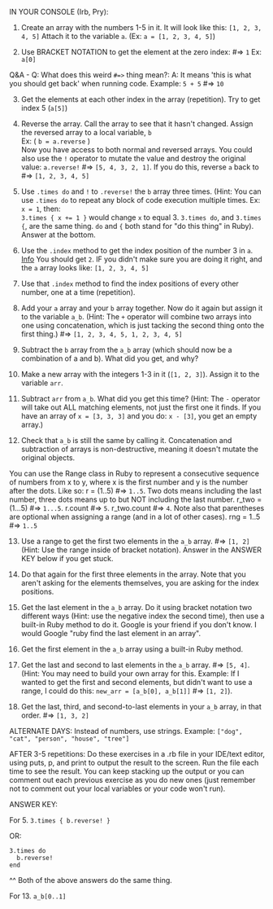 IN YOUR CONSOLE (Irb, Pry):

1. Create an array with the numbers 1-5 in it. It will look like this: `[1, 2, 3, 4, 5]`
   Attach it to the variable `a`. (Ex: `a = [1, 2, 3, 4, 5]`)

2. Use BRACKET NOTATION to get the element at the zero index: #=> `1` Ex: `a[0]`

Q&A - Q: What does this weird `#=>` thing mean?: A: It means 'this is what you should get back' when running code.
Example: `5 + 5` #=> `10`  

3. Get the elements at each other index in the array (repetition). Try to get index 5 (`a[5]`)

4. Reverse the array. Call the array to see that it hasn't changed. Assign the reversed array to a
   local variable, `b` <br>
   Ex: ( `b = a.reverse` ) <br> 
   Now you have access to both normal and reversed arrays.
   You could also use the `!` operator to mutate the value and destroy the original 
   value: `a.reverse!` #=> `[5, 4, 3, 2, 1]`. If you do this, reverse `a` back to #=> `[1, 2, 3, 4, 5]`

5. Use `.times do` and `!` to `.reverse!` the `b` array three times. (Hint: You can use `.times do` to 
   repeat any block of code execution multiple times. Ex: `x = 1`, then: <br>
   `3.times { x += 1 }` would change `x` to equal 3. `3.times do`, and `3.times {`, are 
    the same thing. `do` and `{` both stand for "do this thing" in Ruby). Answer at the bottom.
    
6. Use the `.index` method to get the index position of the number 3 in `a`. [Info](http://apidock.com/ruby/Array/index) 
   You should get `2`. IF you didn't make sure you are doing it right, and the `a` array looks like: `[1, 2, 3, 4, 5]`

7. Use that `.index` method to find the index positions of every other number, one at a time (repetition).

8. Add your `a` array and your `b` array together. Now do it again but assign it to the variable `a_b`.
   (Hint: The `+` operator will combine two arrays into one using concatenation, which is just tacking the 
   second thing onto the first thing.) #=> `[1, 2, 3, 4, 5, 1, 2, 3, 4, 5]`

9. Subtract the `b` array from the `a_b` array (which should now be a combination of a and b). What did you
   get, and why?

10. Make a new array with the integers 1-3 in it (`[1, 2, 3]`). Assign it to the variable `arr`.

11. Subtract `arr` from `a_b`. What did you get this time? (Hint: The `-` operator will take out ALL matching 
    elements, not just the first one it finds. If you have an array of `x = [3, 3, 3]` and you do: `x - [3]`, 
    you get an empty array.)

12. Check that `a_b` is still the same by calling it. Concatenation and subtraction of arrays is
    non-destructive, meaning it doesn't mutate the original objects.
    
You can use the Range class in Ruby to represent a consecutive sequence of numbers from x to y, where
x is the first number and y is the number after the dots. Like so: r = (1..5) #=> `1..5`. Two dots
means including the last number, three dots means up to but NOT including the last number. 
r_two = (1...5) #=> `1...5`. r.count #=> `5`. r_two.count #=> `4`. Note also that parentheses are optional 
when assigning a range (and in a lot of other cases). rng = 1..5 #=> `1..5`

13. Use a range to get the first two elements in the `a_b` array. #=> `[1, 2]` (Hint: Use the range inside
    of bracket notation). Answer in the ANSWER KEY below if you get stuck.

14. Do that again for the first three elements in the array. Note that you aren't asking for the elements 
    themselves, you are asking for the index positions.

15. Get the last element in the `a_b` array. Do it using bracket notation two different ways (Hint: use 
    the negative index the second time), then use a built-in Ruby method to do it. Google is your friend 
    if you don't know. I would Google "ruby find the last element in an array".

16. Get the first element in the `a_b` array using a built-in Ruby method.

17. Get the last and second to last elements in the `a_b` array. #=> `[5, 4]`. (Hint: You may need to build 
    your own array for this. Example: If I wanted to get the first and second elements, but didn't want to 
    use a range, I could do this: `new_arr = [a_b[0], a_b[1]]` #=> `[1, 2]`).

18. Get the last, third, and second-to-last elements in your `a_b` array, in that order. #=> `[1, 3, 2]`

ALTERNATE DAYS: Instead of numbers, use strings. Example: `["dog", "cat", "person", "house", "tree"]`

AFTER 3-5 repetitions: Do these exercises in a .rb file in your IDE/text editor, using puts, p, and
print to output the result to the screen. Run the file each time to see the result. You can keep stacking 
up the output or you can comment out each previous exercise as you do new ones (just remember not to 
comment out your local variables or your code won't run).


ANSWER KEY:

For 5. `3.times { b.reverse! }` 

OR:
```
3.times do
  b.reverse!
end
```
^^ Both of the above answers do the same thing. 


For 13. `a_b[0..1]`
